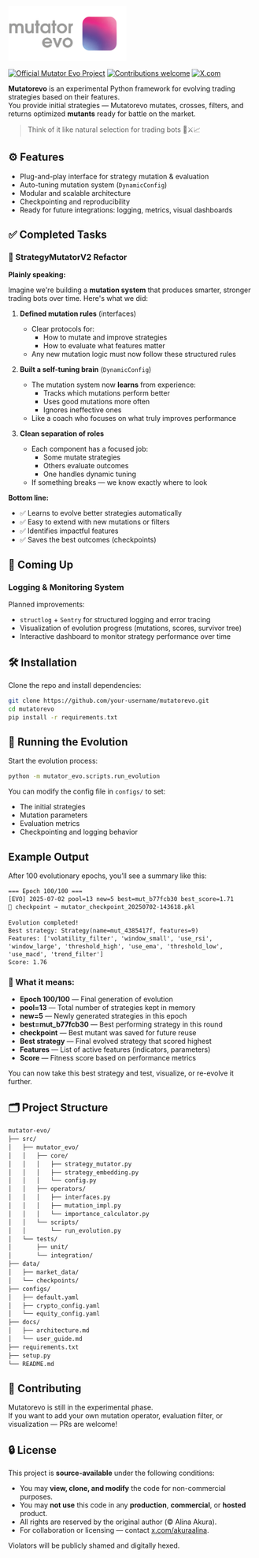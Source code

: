 <p align="left">
  <img src="logo/me.png" width="240" height="110" alt="Mutatorevo Logo" />
</p>

<p align="left">
  <a href="https://github.com/elouwe/mutatorevo"><img src="https://img.shields.io/badge/Mutator_Evo-Official-blueviolet?style=for-the-badge" alt="Official Mutator Evo Project" /></a>
  <a href="https://github.com/elouwe/mutatorevo/pulls"><img src="https://img.shields.io/badge/contributions-welcome-success?style=for-the-badge" alt="Contributions welcome" /></a>
  <a href="https://x.com/akuraalina"><img src="https://img.shields.io/badge/follow_on-x.com-1DA1F2?style=for-the-badge&logo=twitter&logoColor=white" alt="X.com" /></a>
</p>

**Mutatorevo** is an experimental Python framework for evolving trading strategies based on their features.  
You provide initial strategies — Mutatorevo mutates, crosses, filters, and returns optimized **mutants** ready for battle on the market. 

> Think of it like natural selection for trading bots 🧠⚔️📈

## ⚙️ Features

- Plug-and-play interface for strategy mutation & evaluation
- Auto-tuning mutation system (`DynamicConfig`)
- Modular and scalable architecture
- Checkpointing and reproducibility
- Ready for future integrations: logging, metrics, visual dashboards

## ✅ Completed Tasks

### 🔧 StrategyMutatorV2 Refactor

**Plainly speaking:**

Imagine we're building a **mutation system** that produces smarter, stronger trading bots over time. Here's what we did:

1. **Defined mutation rules** (interfaces)
   - Clear protocols for:
     - How to mutate and improve strategies
     - How to evaluate what features matter
   - Any new mutation logic must now follow these structured rules

2. **Built a self-tuning brain** (`DynamicConfig`)
   - The mutation system now **learns** from experience:
     - Tracks which mutations perform better
     - Uses good mutations more often
     - Ignores ineffective ones
   - Like a coach who focuses on what truly improves performance

3. **Clean separation of roles**
   - Each component has a focused job:
     - Some mutate strategies
     - Others evaluate outcomes
     - One handles dynamic tuning
   - If something breaks — we know exactly where to look

**Bottom line:**
- ✅ Learns to evolve better strategies automatically
- ✅ Easy to extend with new mutations or filters
- ✅ Identifies impactful features
- ✅ Saves the best outcomes (checkpoints)

## 🧱 Coming Up

### Logging & Monitoring System

Planned improvements:
- `structlog` + `Sentry` for structured logging and error tracing
- Visualization of evolution progress (mutations, scores, survivor tree)
- Interactive dashboard to monitor strategy performance over time

## 🛠️ Installation

Clone the repo and install dependencies:

```bash
git clone https://github.com/your-username/mutatorevo.git
cd mutatorevo
pip install -r requirements.txt
```

## 🧪 Running the Evolution

Start the evolution process:

```bash
python -m mutator_evo.scripts.run_evolution
```

You can modify the config file in `configs/` to set:
- The initial strategies
- Mutation parameters
- Evaluation metrics
- Checkpointing and logging behavior

## Example Output

After 100 evolutionary epochs, you’ll see a summary like this:

```
=== Epoch 100/100 ===
[EVO] 2025-07-02 pool=13 new=5 best=mut_b77fcb30 best_score=1.71
💾 checkpoint → mutator_checkpoint_20250702-143618.pkl

Evolution completed!
Best strategy: Strategy(name=mut_4385417f, features=9)
Features: ['volatility_filter', 'window_small', 'use_rsi', 'window_large', 'threshold_high', 'use_ema', 'threshold_low', 'use_macd', 'trend_filter']
Score: 1.76
```

### 🧠 What it means:

- **Epoch 100/100** — Final generation of evolution  
- **pool=13** — Total number of strategies kept in memory  
- **new=5** — Newly generated strategies in this epoch  
- **best=mut_b77fcb30** — Best performing strategy in this round  
- **checkpoint** — Best mutant was saved for future reuse  
- **Best strategy** — Final evolved strategy that scored highest  
- **Features** — List of active features (indicators, parameters)  
- **Score** — Fitness score based on performance metrics  

You can now take this best strategy and test, visualize, or re-evolve it further.

## 🗂 Project Structure

```bash
mutator-evo/
├── src/
│   ├── mutator_evo/
│   │   ├── core/
│   │   │   ├── strategy_mutator.py
│   │   │   ├── strategy_embedding.py
│   │   │   └── config.py
│   │   ├── operators/
│   │   │   ├── interfaces.py
│   │   │   ├── mutation_impl.py
│   │   │   └── importance_calculator.py
│   │   └── scripts/
│   │       └── run_evolution.py
│   └── tests/
│       ├── unit/
│       └── integration/
├── data/
│   ├── market_data/
│   └── checkpoints/
├── configs/
│   ├── default.yaml
│   ├── crypto_config.yaml
│   └── equity_config.yaml
├── docs/
│   ├── architecture.md
│   └── user_guide.md
├── requirements.txt
├── setup.py
└── README.md
```

## 🤝 Contributing

Mutatorevo is still in the experimental phase.  
If you want to add your own mutation operator, evaluation filter, or visualization — PRs are welcome!

## 🔒 License

This project is **source-available** under the following conditions:

- You may **view, clone, and modify** the code for non-commercial purposes.
- You may **not use** this code in any **production**, **commercial**, or **hosted** product.
- All rights are reserved by the original author (© Alina Akura).
- For collaboration or licensing — contact [x.com/akuraalina](https://x.com/akuraalina).

Violators will be publicly shamed and digitally hexed.

